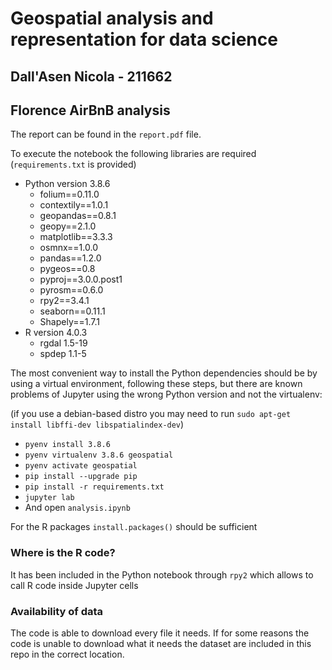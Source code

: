 # Geospatial analysis and representation for data science

## Dall'Asen Nicola - 211662

## Florence AirBnB analysis

The report can be found in the `report.pdf` file.

To execute the notebook the following libraries are required (`requirements.txt` is provided)

- Python version 3.8.6
  - folium==0.11.0
  - contextily==1.0.1
  - geopandas==0.8.1
  - geopy==2.1.0
  - matplotlib==3.3.3
  - osmnx==1.0.0
  - pandas==1.2.0
  - pygeos==0.8
  - pyproj==3.0.0.post1
  - pyrosm==0.6.0
  - rpy2==3.4.1
  - seaborn==0.11.1
  - Shapely==1.7.1
- R version 4.0.3
  - rgdal 1.5-19 
  - spdep 1.1-5

The most convenient way to install the Python dependencies should be by using a virtual environment, following these steps, but there are known problems of Jupyter using the wrong Python version and not the virtualenv:

(if you use a debian-based distro you may need to run `sudo apt-get install libffi-dev libspatialindex-dev`)

- `pyenv install 3.8.6`
- `pyenv virtualenv 3.8.6 geospatial`
- `pyenv activate geospatial`
- `pip install --upgrade pip `
- `pip install -r requirements.txt`
- `jupyter lab`
- And open `analysis.ipynb`

For the R packages `install.packages()` should be sufficient

### Where is the R code?

It has been included in the Python notebook through `rpy2` which allows to call R code inside Jupyter cells

### Availability of data

The code is able to download every file it needs. If for some reasons the code is unable to download what it needs the dataset are included in this repo in the correct location.